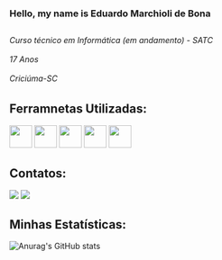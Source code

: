 ### Hello, my name is Eduardo Marchioli de Bona
<h2></h2>
<p><h6>Curso técnico em Informática (em andamento) - SATC <br></br>
17 Anos <br></br>
Criciúma-SC</h6></p>

<h2>Ferramnetas Utilizadas: </h2>
<div>
  <img src="https://cdn.jsdelivr.net/gh/devicons/devicon/icons/python/python-original.svg" width="40"/>
  <img src="https://cdn.jsdelivr.net/gh/devicons/devicon/icons/cplusplus/cplusplus-original.svg" width="40" />
  <img src="https://cdn.jsdelivr.net/gh/devicons/devicon/icons/arduino/arduino-original.svg" width="40" heigth="40"/>
  <img src="https://cdn.jsdelivr.net/gh/devicons/devicon/icons/mysql/mysql-original-wordmark.svg" width="40" heigth="40"/>
  <img src="https://cdn.jsdelivr.net/gh/devicons/devicon/icons/pycharm/pycharm-plain-wordmark.svg" width="40" heigth="40"/>
          
</div>

                  
<h2>Contatos:</h2>
<div>
  <a href="https://instagram.com/edudunk" target="_blank"><img loading="lazy"
  src="https://img.shields.io/badge/-Instagram-%23E4405F?style=for-thebadge&logo=instagram&logoColor=white" target="_blank"></a>
  <a href = "eduardomarchiolidebona@gmail.com"><img loading="lazy" 
  src="https://img.shields.io/badge/GmailD14836?style=for-the-  badge&logo=gmail&logoColor=white" target="_blank"></a>
</div>


<h2>Minhas Estatísticas: </h2>

![Anurag's GitHub stats](https://github-readme-stats.vercel.app/api?username=EduardoMarchiolideBona&theme=buefy&show_icons=true)
